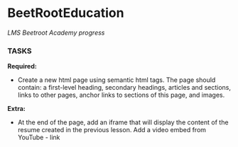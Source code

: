 # BeetRootEducation

_LMS Beetroot Academy progress_

### TASKS

**Required:**

- Create a new html page using semantic html tags. The page should contain: a first-level heading, secondary headings, articles and sections, links to other pages, anchor links to sections of this page, and images.

**Extra:**

- At the end of the page, add an iframe that will display the content of the resume created in the previous lesson.
  Add a video embed from YouTube - link
